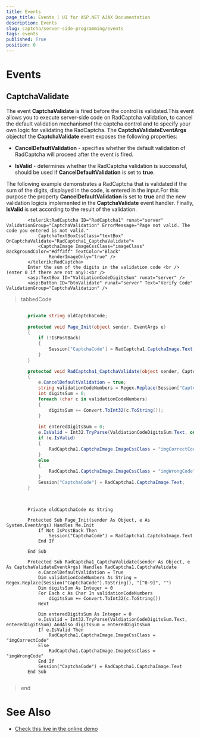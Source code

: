 ```yaml
---
title: Events
page_title: Events | UI for ASP.NET AJAX Documentation
description: Events
slug: captcha/server-side-programming/events
tags: events
published: True
position: 0
---
```


# Events



## CaptchaValidate

The event __CaptchaValidate__ is fired before the control is validated.This event allows you to execute server-side code on RadCaptcha validation, to cancel the default validation mechanismof the captcha control and to specify your own logic for validating the RadCaptcha. The __CaptchaValidateEventArgs__ objectof the __CaptchaValidate__ event exposes the following properties:

* __CancelDefaultValidation__ - specifies whether the default validation of RadCaptcha will proceed after the event is fired.

* __IsValid__ - determines whether the RadCaptcha validation is successful, should be used if __CancelDefaultValidation__ is set to __true__.

The following example demonstrates a RadCaptcha that is validated if the sum of the digits, displayed in the code, is entered in the input.For this purpose the property __CancelDefaultValidation__ is set to __true__ and the new validation logicis implemented in the __CaptchaValidate__ event handler. Finally, __IsValid__ is set according to the result of the validation.

````ASPNET
		<telerik:RadCaptcha ID="RadCaptcha1" runat="server" ValidationGroup="CaptchaValidation" ErrorMessage="Page not valid. The code you entered is not valid."
			CaptchaTextBoxCssClass="textBox" OnCaptchaValidate="RadCaptcha1_CaptchaValidate">
			<CaptchaImage ImageCssClass="imageClass" BackgroundColor="#dff3ff" TextColor="Black"
				RenderImageOnly="true" />
		</telerik:RadCaptcha>
		Enter the sum of the digits in the validation code <br />(enter 0 if there are not any):<br />
		<asp:TextBox ID="ValdiationCodeDigitsSum" runat="server" />
		<asp:Button ID="btnValidate" runat="server" Text="Verify Code" ValidationGroup="CaptchaValidation" />
````



>tabbedCode

````C#
	
		private string oldCaptchaCode;
	
		protected void Page_Init(object sender, EventArgs e)
		{
			if (!IsPostBack)
			{
				Session["CaptchaCode"] = RadCaptcha1.CaptchaImage.Text;
			}
		}
	
		protected void RadCaptcha1_CaptchaValidate(object sender, CaptchaValidateEventArgs e)
		{
			e.CancelDefaultValidation = true;
			string validationCodeNumbers = Regex.Replace(Session["CaptchaCode"].ToString(), "[^0-9]", "");
			int digitsSum = 0;
			foreach (char c in validationCodeNumbers)
			{
				digitsSum += Convert.ToInt32(c.ToString());
			}
	
			int enteredDigitsSum = 0;
			e.IsValid = Int32.TryParse(ValdiationCodeDigitsSum.Text, out enteredDigitsSum) && digitsSum == enteredDigitsSum;
			if (e.IsValid)
			{
				RadCaptcha1.CaptchaImage.ImageCssClass = "imgCorrectCode";
			}
			else
			{
				RadCaptcha1.CaptchaImage.ImageCssClass = "imgWrongCode";
			}
			Session["CaptchaCode"] = RadCaptcha1.CaptchaImage.Text;
		}
	
````
````VB
	
		Private oldCaptchaCode As String
	
		Protected Sub Page_Init(sender As Object, e As System.EventArgs) Handles Me.Init
			If Not IsPostBack Then
				Session("CaptchaCode") = RadCaptcha1.CaptchaImage.Text
			End If
	
		End Sub
	
		Protected Sub RadCaptcha1_CaptchaValidate(sender As Object, e As CaptchaValidateEventArgs) Handles RadCaptcha1.CaptchaValidate
			e.CancelDefaultValidation = True
			Dim validationCodeNumbers As String = Regex.Replace(Session("CaptchaCode").ToString(), "[^0-9]", "")
			Dim digitsSum As Integer = 0
			For Each c As Char In validationCodeNumbers
				digitsSum += Convert.ToInt32(c.ToString())
			Next
	
			Dim enteredDigitsSum As Integer = 0
			e.IsValid = Int32.TryParse(ValdiationCodeDigitsSum.Text, enteredDigitsSum) AndAlso digitsSum = enteredDigitsSum
			If e.IsValid Then
				RadCaptcha1.CaptchaImage.ImageCssClass = "imgCorrectCode"
			Else
				RadCaptcha1.CaptchaImage.ImageCssClass = "imgWrongCode"
			End If
			Session("CaptchaCode") = RadCaptcha1.CaptchaImage.Text
		End Sub
	
````
>end

# See Also

 * [Check this live in the online demo](http://demos.telerik.com/aspnet-ajax/captcha/examples/serversideevents/defaultcs.aspx)
